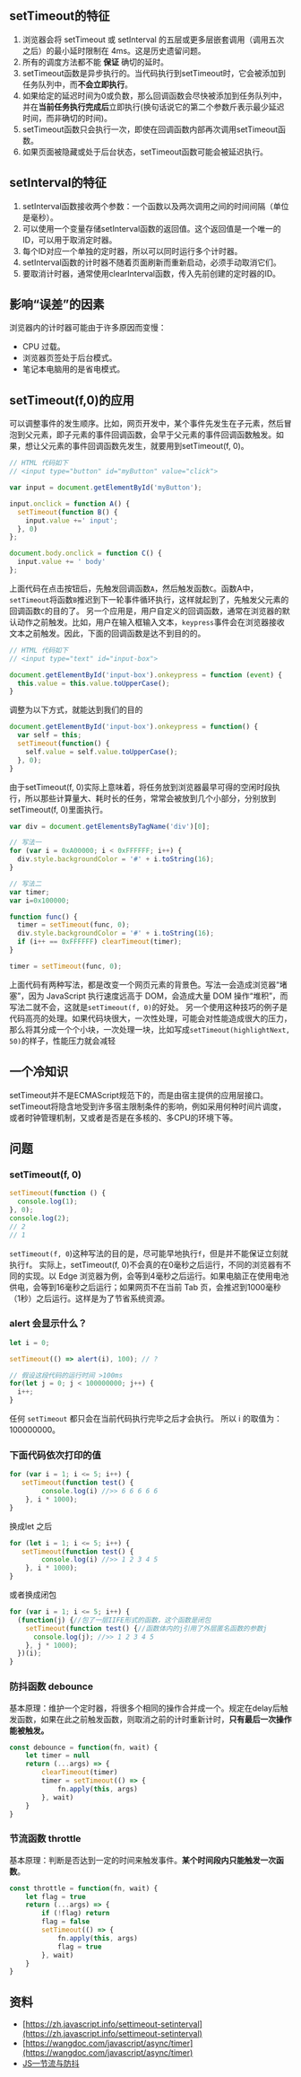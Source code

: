 ## setTimeout的特征
1. 浏览器会将 setTimeout 或 setInterval 的五层或更多层嵌套调用（调用五次之后）的最小延时限制在 4ms。这是历史遗留问题。
2. 所有的调度方法都不能 **保证** 确切的延时。
3. setTimeout函数是异步执行的。当代码执行到setTimeout时，它会被添加到任务队列中，而**不会立即执行**。 
4. 如果给定的延迟时间为0或负数，那么回调函数会尽快被添加到任务队列中，并在**当前任务执行完成后**立即执行(换句话说它的第二个参数斤表示最少延迟时间，而非确切的时间)。 
5.  setTimeout函数只会执行一次，即使在回调函数内部再次调用setTimeout函数。 
6.  如果页面被隐藏或处于后台状态，setTimeout函数可能会被延迟执行。 
## setInterval的特征

1. setInterval函数接收两个参数：一个函数以及两次调用之间的时间间隔（单位是毫秒）。
2. 可以使用一个变量存储setInterval函数的返回值。这个返回值是一个唯一的ID，可以用于取消定时器。
3. 每个ID对应一个单独的定时器，所以可以同时运行多个计时器。
4. setInterval函数的计时器不随着页面刷新而重新启动，必须手动取消它们。
5. 要取消计时器，通常使用clearInterval函数，传入先前创建的定时器的ID。
## 影响“误差”的因素
浏览器内的计时器可能由于许多原因而变慢：

- CPU 过载。
- 浏览器页签处于后台模式。
- 笔记本电脑用的是省电模式。
## setTimeout(f,0)的应用
可以调整事件的发生顺序。比如，网页开发中，某个事件先发生在子元素，然后冒泡到父元素，即子元素的事件回调函数，会早于父元素的事件回调函数触发。如果，想让父元素的事件回调函数先发生，就要用到setTimeout(f, 0)。
```javascript
// HTML 代码如下
// <input type="button" id="myButton" value="click">

var input = document.getElementById('myButton');

input.onclick = function A() {
  setTimeout(function B() {
    input.value +=' input';
  }, 0)
};

document.body.onclick = function C() {
  input.value += ' body'
};
```
上面代码在点击按钮后，先触发回调函数`A`，然后触发函数`C`。函数A中，`setTimeout`将函数`B`推迟到下一轮事件循环执行，这样就起到了，先触发父元素的回调函数`C`的目的了。
另一个应用是，用户自定义的回调函数，通常在浏览器的默认动作之前触发。比如，用户在输入框输入文本，`keypress`事件会在浏览器接收文本之前触发。因此，下面的回调函数是达不到目的的。
```javascript
// HTML 代码如下
// <input type="text" id="input-box">

document.getElementById('input-box').onkeypress = function (event) {
  this.value = this.value.toUpperCase();
}
```
调整为以下方式，就能达到我们的目的
```javascript
document.getElementById('input-box').onkeypress = function() {
  var self = this;
  setTimeout(function() {
    self.value = self.value.toUpperCase();
  }, 0);
}
```
由于setTimeout(f, 0)实际上意味着，将任务放到浏览器最早可得的空闲时段执行，所以那些计算量大、耗时长的任务，常常会被放到几个小部分，分别放到setTimeout(f, 0)里面执行。
```javascript
var div = document.getElementsByTagName('div')[0];

// 写法一
for (var i = 0xA00000; i < 0xFFFFFF; i++) {
  div.style.backgroundColor = '#' + i.toString(16);
}

// 写法二
var timer;
var i=0x100000;

function func() {
  timer = setTimeout(func, 0);
  div.style.backgroundColor = '#' + i.toString(16);
  if (i++ == 0xFFFFFF) clearTimeout(timer);
}

timer = setTimeout(func, 0);
```
上面代码有两种写法，都是改变一个网页元素的背景色。写法一会造成浏览器“堵塞”，因为 JavaScript 执行速度远高于 DOM，会造成大量 DOM 操作“堆积”，而写法二就不会，这就是`setTimeout(f, 0)`的好处。
另一个使用这种技巧的例子是代码高亮的处理。如果代码块很大，一次性处理，可能会对性能造成很大的压力，那么将其分成一个个小块，一次处理一块，比如写成`setTimeout(highlightNext, 50)`的样子，性能压力就会减轻
## 一个冷知识
setTimeout并不是ECMAScript规范下的，而是由宿主提供的应用层接口。setTimeout将隐含地受到许多宿主限制条件的影响，例如采用何种时间片调度，或者时钟管理机制，又或者是否是在多核的、多CPU的环境下等。
## 问题
### setTimeout(f, 0)
```javascript
setTimeout(function () {
  console.log(1);
}, 0);
console.log(2);
// 2
// 1
```
`setTimeout(f, 0`)这种写法的目的是，尽可能早地执行`f`，但是并不能保证立刻就执行`f`。
实际上，setTimeout(f, 0)不会真的在0毫秒之后运行，不同的浏览器有不同的实现。以 Edge 浏览器为例，会等到4毫秒之后运行。如果电脑正在使用电池供电，会等到16毫秒之后运行；如果网页不在当前 Tab 页，会推迟到1000毫秒（1秒）之后运行。这样是为了节省系统资源。
### alert 会显示什么？
```javascript
let i = 0;

setTimeout(() => alert(i), 100); // ?

// 假设这段代码的运行时间 >100ms
for(let j = 0; j < 100000000; j++) {
  i++;
}
```
任何 `setTimeout` 都只会在当前代码执行完毕之后才会执行。
所以 i 的取值为：100000000。
### 下面代码依次打印的值
```javascript
for (var i = 1; i <= 5; i++) {
   setTimeout(function test() {
        console.log(i) //>> 6 6 6 6 6
    }, i * 1000);
}
```
换成let 之后
```javascript
for (let i = 1; i <= 5; i++) {
   setTimeout(function test() {
        console.log(i) //>> 1 2 3 4 5 
    }, i * 1000);
}
```
或者换成闭包
```javascript
for (var i = 1; i <= 5; i++) {
  (function(j) {//包了一层IIFE形式的函数，这个函数是闭包
    setTimeout(function test() {//函数体内的j引用了外层匿名函数的参数j
      console.log(j); //>> 1 2 3 4 5
    }, j * 1000);
  })(i);
}
```
### 防抖函数 debounce
基本原理：维护一个定时器，将很多个相同的操作合并成一个。规定在delay后触发函数，如果在此之前触发函数，则取消之前的计时重新计时，**只有最后一次操作能被触发。**
```javascript
const debounce = function(fn, wait) {
    let timer = null
    return (...args) => {
        clearTimeout(timer)
        timer = setTimeout(() => {
            fn.apply(this, args)
        }, wait)
    }
}
```
### 节流函数 throttle
基本原理：判断是否达到一定的时间来触发事件。**某个时间段内只能触发一次函数**。
```javascript
const throttle = function(fn, wait) {
    let flag = true
    return (...args) => {
        if (!flag) return
        flag = false
        setTimeout(() => {
            fn.apply(this, args)
            flag = true
        }, wait)
    }
}
```
## 资料

- [https://zh.javascript.info/settimeout-setinterval](https://zh.javascript.info/settimeout-setinterval)
- [https://wangdoc.com/javascript/async/timer](https://wangdoc.com/javascript/async/timer)
- [JS—节流与防抖](https://blog.csdn.net/weixin_45709829/article/details/123910592)
